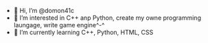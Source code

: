 - 👋 Hi, I’m @domon41c
- 👀 I’m interested in C++ anp Python, create my owne programming laungage, write game engine^-^
- 🌱 I’m currently learning C++, Python, HTML, CSS

<!---
domon41c/domon41c is a ✨ special ✨ repository because its `README.md` (this file) appears on your GitHub profile.
You can click the Preview link to take a look at your changes.
--->
